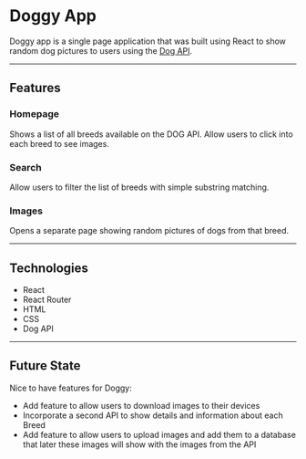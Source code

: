 # Doggy App

Doggy app is a single page application that was built using React to show random dog pictures to users using the [Dog API](https://dog.ceo/dog-api/).



---
## Features

### Homepage 

Shows a list of all breeds available on the DOG API.
Allow users to click into each breed to see images.

### Search

Allow users to filter the list of breeds with simple substring matching.

### Images 

Opens a separate page showing random pictures of dogs from that breed.


---
## Technologies

* React
* React Router 
* HTML
* CSS
* Dog API


---

## Future State
Nice to have features for Doggy:

* Add feature to allow users to download images to their devices
* Incorporate a second API to show details and information about each Breed
* Add feature to allow users to upload images and add them to a database that later these images will show with the images from the API 






